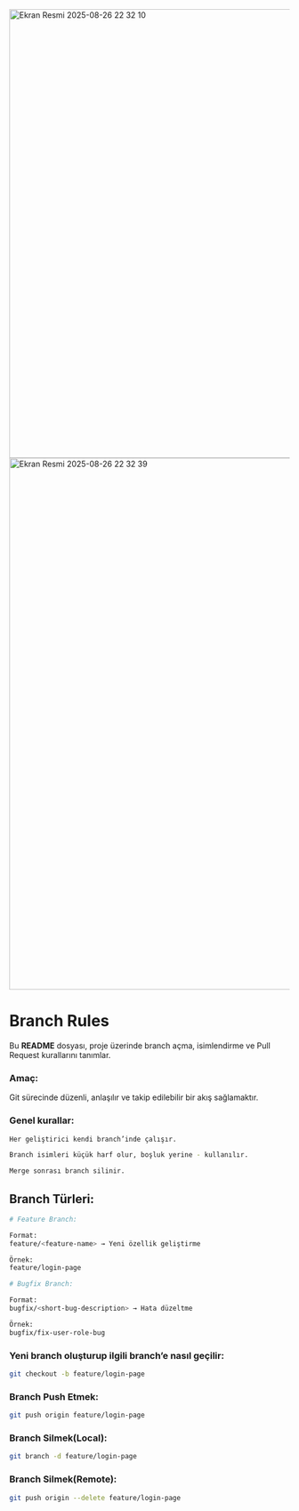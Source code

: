
<img width="1153" height="807" alt="Ekran Resmi 2025-08-26 22 32 10" src="https://github.com/user-attachments/assets/0397bdb0-8f5a-4dd4-b91e-a21bf2d018d3" />

<img width="1015" height="956" alt="Ekran Resmi 2025-08-26 22 32 39" src="https://github.com/user-attachments/assets/24d9cfd1-487d-47f8-9a69-e3ca31500d60" />

# Branch Rules

Bu **README** dosyası, proje üzerinde branch açma, isimlendirme ve Pull Request kurallarını tanımlar.

### Amaç:

Git sürecinde düzenli, anlaşılır ve takip edilebilir bir akış sağlamaktır.

### Genel kurallar:

```bash
Her geliştirici kendi branch’inde çalışır.

Branch isimleri küçük harf olur, boşluk yerine - kullanılır.

Merge sonrası branch silinir.
```

## Branch Türleri:

```bash
# Feature Branch:

Format:
feature/<feature-name> → Yeni özellik geliştirme

Örnek:
feature/login-page
```
```bash
# Bugfix Branch:

Format:
bugfix/<short-bug-description> → Hata düzeltme

Örnek:
bugfix/fix-user-role-bug
```
### Yeni branch oluşturup ilgili branch’e nasıl geçilir:
```bash
git checkout -b feature/login-page
```
### Branch Push Etmek:
```bash
git push origin feature/login-page
```
### Branch Silmek(Local):
```bash
git branch -d feature/login-page
```
### Branch Silmek(Remote):
```bash
git push origin --delete feature/login-page
```
